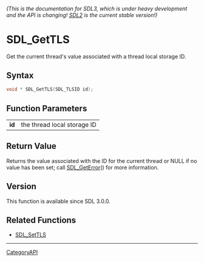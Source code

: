 ###### (This is the documentation for SDL3, which is under heavy development and the API is changing! [SDL2](https://wiki.libsdl.org/SDL2/) is the current stable version!)
# SDL_GetTLS

Get the current thread's value associated with a thread local storage ID.

## Syntax

```c
void * SDL_GetTLS(SDL_TLSID id);

```

## Function Parameters

|            |                             |
| ---------- | --------------------------- |
| **id**     | the thread local storage ID |

## Return Value

Returns the value associated with the ID for the current thread or NULL if
no value has been set; call [SDL_GetError](SDL_GetError)() for more
information.

## Version

This function is available since SDL 3.0.0.

## Related Functions

* [SDL_SetTLS](SDL_SetTLS)

----
[CategoryAPI](CategoryAPI)

